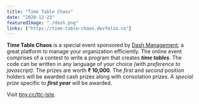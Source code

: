 ```yaml
---
title: "Time Table Chaos"
date: "2020-12-23"
featuredImage: "./dash.png" 
links: ["https://time-table-chaos.devfolio.co"]
---
```

**Time Table Chaos** is a special event sponsored by [Dash Management](https://dash.management/), a great platform to manage your organization efficiently. The online event comprises of a contest to write a program that creates **_time tables_**. The code can be written in any language of your choice _(with preference to javascript)_. The prizes are worth **₹ 10,000**. The _first_ and _second_ position holders will be awarded cash prizes along with consolation prizes. A _special prize_ specific to **_first year_** will be awarded.

Visit [tiny.cc/ttc-iste](https://tiny.cc/ttc-iste).
